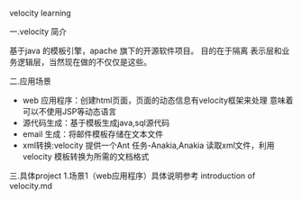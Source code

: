 velocity learning

一.velocity 简介

基于java 的模板引擎，apache 旗下的开源软件项目。
目的在于隔离 表示层和业务逻辑层，当然现在做的不仅仅是这些。

二.应用场景

- web 应用程序：创建html页面，页面的动态信息有velocity框架来处理
意味着可以不使用JSP等动态语言
- 源代码生成：基于模板生成java,sql源代码
- email 生成：将邮件模板存储在文本文件
- xml转换:velocity 提供一个Ant 任务-Anakia,Anakia 读取xml文件，利用velocity 模板转换为所需的文档格式


三.具体project
1.场景1（web应用程序）具体说明参考 introduction of velocity.md
